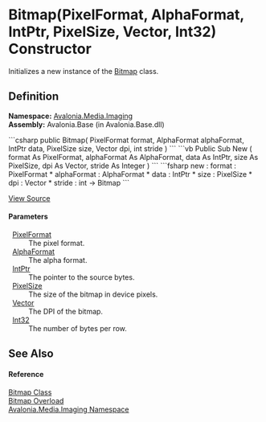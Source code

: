 # Bitmap(PixelFormat, AlphaFormat, IntPtr, PixelSize, Vector, Int32) Constructor


Initializes a new instance of the <a href="T_Avalonia_Media_Imaging_Bitmap">Bitmap</a> class.



## Definition
**Namespace:** <a href="N_Avalonia_Media_Imaging">Avalonia.Media.Imaging</a>  
**Assembly:** Avalonia.Base (in Avalonia.Base.dll)

<Tabs groupId="api-code-preview">
<TabItem value="csharp" label="C#">
```csharp
public Bitmap(
	PixelFormat format,
	AlphaFormat alphaFormat,
	IntPtr data,
	PixelSize size,
	Vector dpi,
	int stride
)
```
</TabItem>
<TabItem value="vb" label="VB">
```vb
Public Sub New ( 
	format As PixelFormat,
	alphaFormat As AlphaFormat,
	data As IntPtr,
	size As PixelSize,
	dpi As Vector,
	stride As Integer
)
```
</TabItem>
<TabItem value="fsharp" label="F#">
```fsharp
new : 
        format : PixelFormat * 
        alphaFormat : AlphaFormat * 
        data : IntPtr * 
        size : PixelSize * 
        dpi : Vector * 
        stride : int -> Bitmap
```
</TabItem>
</Tabs>



<a href="https://github.com/AvaloniaUI/Avalonia/tree/master/src/Avalonia.Base/Media/Imaging/Bitmap.cs#L104" title="View the source code">View Source</a>



#### Parameters
<dl><dt>  <a href="T_Avalonia_Platform_PixelFormat">PixelFormat</a></dt><dd>The pixel format.</dd><dt>  <a href="T_Avalonia_Platform_AlphaFormat">AlphaFormat</a></dt><dd>The alpha format.</dd><dt>  <a href="https://learn.microsoft.com/dotnet/api/system.intptr" target="_blank" rel="noopener noreferrer">IntPtr</a></dt><dd>The pointer to the source bytes.</dd><dt>  <a href="T_Avalonia_PixelSize">PixelSize</a></dt><dd>The size of the bitmap in device pixels.</dd><dt>  <a href="T_Avalonia_Vector">Vector</a></dt><dd>The DPI of the bitmap.</dd><dt>  <a href="https://learn.microsoft.com/dotnet/api/system.int32" target="_blank" rel="noopener noreferrer">Int32</a></dt><dd>The number of bytes per row.</dd></dl>

## See Also


#### Reference
<a href="T_Avalonia_Media_Imaging_Bitmap">Bitmap Class</a>  
<a href="Overload_Avalonia_Media_Imaging_Bitmap__ctor">Bitmap Overload</a>  
<a href="N_Avalonia_Media_Imaging">Avalonia.Media.Imaging Namespace</a>  

